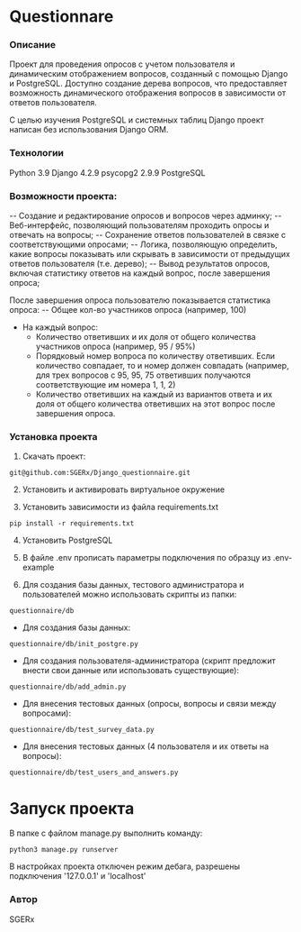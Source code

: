 # Questionnare
### Описание
Проект для проведения опросов с учетом пользователя и динамическим отображением вопросов, созданный с помощью Django и PostgreSQL. Доступно создание дерева вопросов, что предоставляет возможность динамического отображения вопросов в зависимости от ответов пользователя.

С целью изучения PostgreSQL и системных таблиц Django проект написан без использования Django ORM.

### Технологии
Python 3.9
Django 4.2.9
psycopg2 2.9.9
PostgreSQL

### Возможности проекта:

-- Создание и редактирование опросов и вопросов через админку;
-- Веб-интерфейс, позволяющий пользователям проходить опросы и отвечать на вопросы;
-- Сохранение ответов пользователей в связке с соответствующими опросами;
-- Логика, позволяющую определить, какие вопросы показывать или скрывать в зависимости от предыдущих ответов пользователя (т.е. дерево);
-- Вывод результатов опросов, включая статистику ответов на каждый вопрос, после завершения опроса;

После завершения опроса пользователю показывается статистика опроса:
-- Общее кол-во участников опроса (например, 100)
- На каждый вопрос:
    - Количество ответивших и их доля от общего количества участников опроса (например, 95 / 95%)
    - Порядковый номер вопроса по количеству ответивших. Если количество совпадает, то и номер должен совпадать (например, для трех вопросов с 95, 95, 75 ответивших получаются соответствующие им номера 1, 1, 2)
    - Количество ответивших на каждый из вариантов ответа и их доля от общего количества ответивших на этот вопрос после завершения опроса.




### Установка проекта

1) Скачать проект:
```
git@github.com:SGERx/Django_questionnaire.git
```
2) Установить и активировать виртуальное окружение

3) Установить зависимости из файла requirements.txt
```
pip install -r requirements.txt
``` 

4) Установить PostgreSQL

5) В файле .env прописать параметры подключения по образцу из .env-example

6) Для создания базы данных, тестового администратора и пользователей можно использовать скрипты из папки:
```
questionnaire/db
```

- Для создания базы данных:

```
questionnaire/db/init_postgre.py
```

- Для создания пользователя-администратора (скрипт предложит внести свои данные или использовать существующие):

```
questionnaire/db/add_admin.py
```

- Для внесения тестовых данных (опросы, вопросы и связи между вопросами):

```
questionnaire/db/test_survey_data.py
```

- Для внесения тестовых данных (4 пользователя и их ответы на вопросы):

```
questionnaire/db/test_users_and_answers.py
```

# Запуск проекта

В папке с файлом manage.py выполнить команду:
```
python3 manage.py runserver
```

В настройках проекта отключен режим дебага, разрешены подключения '127.0.0.1' и 'localhost'

### Автор
SGERx